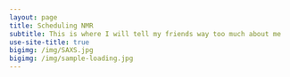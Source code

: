 ```yaml
---
layout: page
title: Scheduling NMR
subtitle: This is where I will tell my friends way too much about me
use-site-title: true
bigimg: /img/SAXS.jpg
bigimg: /img/sample-loading.jpg
---
```

